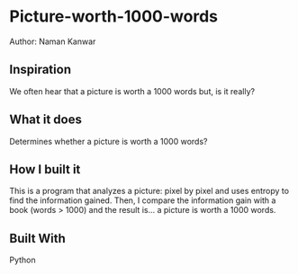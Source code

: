 # Picture-worth-1000-words 
Author: Naman Kanwar
## Inspiration
We often hear that a picture is worth a 1000 words but, is it really?

## What it does
Determines whether a picture is worth a 1000 words?

## How I built it
This is a program that analyzes a picture: pixel by pixel and uses entropy to find the information gained. Then, I compare the information gain with a book (words > 1000) and the result is... a picture is worth a 1000 words.  

## Built With
Python 
